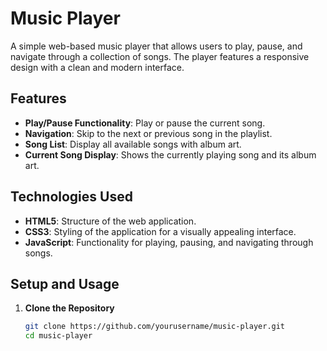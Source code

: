 # Music Player

A simple web-based music player that allows users to play, pause, and navigate through a collection of songs. The player features a responsive design with a clean and modern interface.

## Features

- **Play/Pause Functionality**: Play or pause the current song.
- **Navigation**: Skip to the next or previous song in the playlist.
- **Song List**: Display all available songs with album art.
- **Current Song Display**: Shows the currently playing song and its album art.

## Technologies Used

- **HTML5**: Structure of the web application.
- **CSS3**: Styling of the application for a visually appealing interface.
- **JavaScript**: Functionality for playing, pausing, and navigating through songs.

## Setup and Usage

1. **Clone the Repository**
   ```bash
   git clone https://github.com/yourusername/music-player.git
   cd music-player
